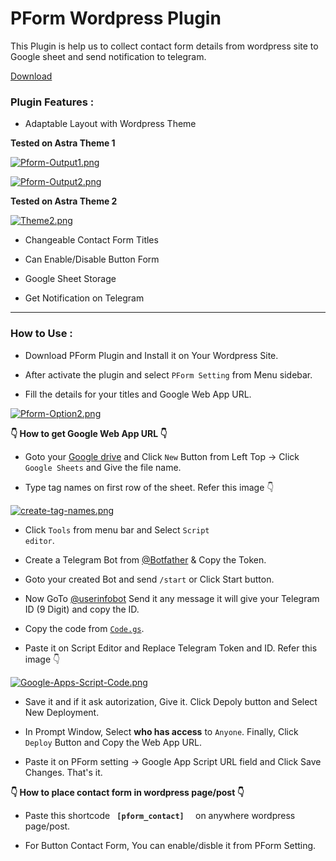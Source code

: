 # PForm Wordpress Plugin

This Plugin is help us to collect contact form details from wordpress site to Google sheet and send notification to telegram.

[Download](https://raw.githubusercontent.com/prabha-coder/pform/master/pform.zip "PForm Wordpress Plugin Download")

### Plugin Features :

- Adaptable Layout with Wordpress Theme

**Tested on Astra Theme 1**

[![Pform-Output1.png](https://i.postimg.cc/7hrF851Z/Pform-Output1.png)](https://github.com/prabha-coder/pform "Layout 1")

[![Pform-Output2.png](https://i.postimg.cc/3N9nSNn6/Pform-Output2.png)](https://github.com/prabha-coder/pform "Layout 2")

**Tested on Astra Theme 2**

[![Theme2.png](https://i.postimg.cc/wxF2dtQ4/Theme2.png)](https://github.com/prabha-coder/pform "Layout 3")

- Changeable Contact Form Titles

- Can Enable/Disable Button Form

- Google Sheet Storage

- Get Notification on Telegram

------------

### How to Use :

- Download PForm Plugin and Install it on Your Wordpress Site.

- After activate the plugin and select <code>PForm Setting</code> from Menu sidebar.

- Fill the details for your titles and Google Web App URL.

[![Pform-Option2.png](https://i.postimg.cc/9M4H2tHV/Pform-Option2.png)](https://github.com/prabha-coder/pform "PForm")

**👇 How to get Google Web App URL  👇**

- Goto your [Google drive](https://drive.google.com "Drive") and Click <code>New</code> Button from Left Top -> Click <code>Google Sheets</code> and Give the file name.

- Type tag names on first row of the sheet. Refer this image 👇

[![create-tag-names.png](https://i.postimg.cc/MGQgrZ7K/create-tag-names.png)](https://postimg.cc/KKm912pd)

- Click <code>Tools</code> from menu bar and Select <code>Script editor</code>.

- Create a Telegram Bot from [@Botfather](https://t.me/botfather "Botfather") & Copy the Token.

- Goto your created Bot and send <code>/start</code> or Click Start button.

- Now GoTo  [@userinfobot](http://t.me/userinfobot "userinfobot") Send it any message it will give your Telegram ID (9 Digit) and copy the ID.

- Copy the code from <code>[Code.gs](https://github.com/prabha-coder/pform/blob/master/Code.gs "Code.gs")</code>.

- Paste it on Script Editor and Replace Telegram Token and ID. Refer this image 👇 

[![Google-Apps-Script-Code.png](https://i.postimg.cc/br3HpMXF/Google-Apps-Script-Code.png)](https://github.com/prabha-coder/pform "App Script Code")

- Save it and if it ask autorization, Give it. Click Depoly button and Select New Deployment.

- In Prompt Window, Select <b>who has access</b> to <code>Anyone</code>. Finally, Click <code>Deploy</code> Button and Copy the Web App URL.

- Paste it on PForm setting -> Google App Script URL field and Click Save Changes. That's it.

**👇 How to place contact form in wordpress page/post  👇**

- Paste this shortcode <code><b> [pform_contact] </b> </code> on anywhere wordpress page/post.

- For Button Contact Form, You can enable/disble it from PForm Setting.
